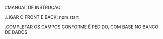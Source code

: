 #MANUAL DE INSTRUÇÃO:

.LIGAR O FRONT E BACK: npm start

.COMPLETAR OS CAMPOS CONFORME É PEDIDO, COM BASE NO BANCO DE DADOS
